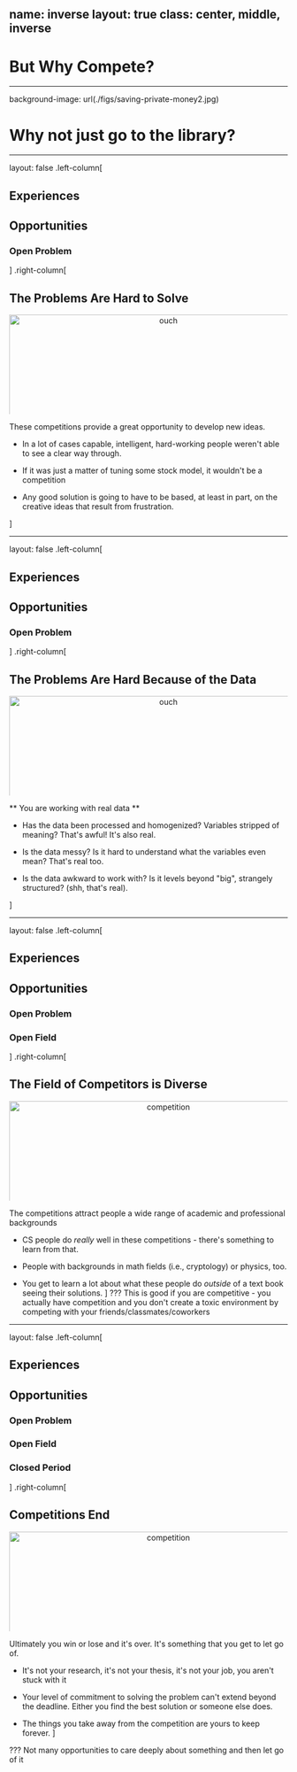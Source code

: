 name: inverse
layout: true
class: center, middle, inverse
---
# But Why Compete?


---
background-image: url(./figs/saving-private-money2.jpg)
# Why not just go to the library?


---
layout: false
.left-column[
  ## Experiences
  ## Opportunities
  ### Open Problem
]
.right-column[

## The Problems Are Hard to Solve
<center style='height: 180px; margin: 10px 0px 10px 0px; overflow: hidden;'>
   <img src="./figs/get-frustrated.jpg" alt="ouch" width="560">
</center>

These competitions provide a great opportunity to develop new ideas.

- In a lot of cases capable, intelligent, hard-working people weren't able to see a clear way through.

- If it was just a matter of tuning some stock model, it wouldn't be a competition

- Any good solution is going to have to be based, at least in part, on the creative ideas that result from frustration.

]


---
layout: false
.left-column[
  ## Experiences
  ## Opportunities
  ### Open Problem
]
.right-column[

## The Problems Are Hard Because of the Data
<center style='height: 180px; margin: 10px 0px 10px 0px; overflow: hidden;'>
   <img src="./figs/get-frustrated.jpg" alt="ouch" width="560">
</center>

** You are working with real data **

-  Has the data been processed and homogenized? Variables stripped of meaning? That's awful! It's also real.

-  Is the data messy? Is it hard to understand what the variables even mean? That's real too.

-  Is the data awkward to work with? Is it levels beyond "big", strangely structured? (shh, that's real).

]


---
layout: false
.left-column[
  ## Experiences
  ## Opportunities
  ### Open Problem
  ### Open Field
]
.right-column[

## The Field of Competitors is Diverse
<center style='height: 180px; margin: 10px 0px 10px 0px; overflow: hidden;'>
   <img src="./figs/get-exposed.jpg" alt="competition" width="560">
</center>

The competitions attract people a wide range of academic and professional backgrounds

- CS people do _really_ well in these competitions - there's something to learn from that.

- People with backgrounds in math fields (i.e., cryptology) or physics, too.

- You get to learn a lot about what these people do _outside_ of a text book seeing their solutions.
]
???
This is good if you are competitive - you actually have competition and you don't create a toxic environment by competing with your friends/classmates/coworkers


---
layout: false
.left-column[
  ## Experiences
  ## Opportunities
  ### Open Problem
  ### Open Field
  ### Closed Period 
]
.right-column[

## Competitions End
<center style='height: 180px; margin: 10px 0px 10px 0px; overflow: hidden;'>
   <img src="./figs/get-finished.jpg" alt="competition" width="560">
</center>

Ultimately you win or lose and it's over. It's something that you get to let go of.

- It's not your research, it's not your thesis, it's not your job, you aren't stuck with it

- Your level of commitment to solving the problem can't extend beyond the deadline. Either you find the best solution or someone else does.

- The things you take away from the competition are yours to keep forever. 
]

???
Not many opportunities to care deeply about something and then let go of it
